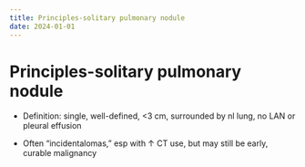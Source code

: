 ```yaml
---
title: Principles-solitary pulmonary nodule
date: 2024-01-01
---
```

# Principles-solitary pulmonary nodule


* Definition: single, well-defined, <3 cm, surrounded by nl lung, no LAN or pleural effusion

* Often “incidentalomas,” esp with ↑ CT use, but may still be early, curable malignancy
